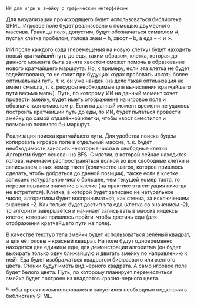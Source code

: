     ИИ для игры в змейку с графическим интерфейсом
    
Для визуализации происходящего будет использоваться библиотека SFML. Игровое поле будет реализовано с помощью двумерного массива. Границы поля, допустим, будут обозначаться символом #, пустая клетка пробелом, голова змеи – h, хвост – b, а еда – < и >.

ИИ после каждого хода (перемещения на новую клетку) будет находить новый кратчайший путь до еды, таким образом, клетка, которая до данного момента была занята хвостом сможет помочь в образование нового кратчайшего маршрута. Но, к примеру, если эта клетка не будет задействована, то не стоит при будущих ходах пробовать искать более оптимальный путь, т. к. он уже найден (на деле такая оптимизация не имеет смысла, т. к. ресурсы необходимые для вычисления кратчайшего пути весьма малы). Путь, по которому ИИ на данный момент хочет провести змейку, будет иметь отображение на игровое поле и обозначаться символом p. Если на данный момент времени не удалось построить кратчайший путь до еды, то ИИ, будет пытаться провести змейку до самой отдалённой клетки, чтобы хвост сместился и возможно появился бы маршрут.

Реализация поиска кратчайшего пути. Для удобства поиска будем копировать игровое поле в отдельный массив, т. к. будет необходимость заносить некоторые числа в свободные клетки. Алгоритм будет основан на BFS. С клетки, в которой сейчас находится голова, начинаем распространяться волной во все свободные клетки и записываем в них номер такта (количество шагов, которое пришлось сделать, чтобы добраться до данной позиции), также если в клетке записано натуральное число большее, чем текущей номер такта, то перезаписываем значение в клетке (на практике эта ситуация никогда не встретится). Клетка, в которой будет записано не натуральное число, алгоритмом будет восприниматься, как стенка, за исключением значения -2. Как только будет достигнута еда (клетка со значением -2), то алгоритм завершается и начинает записывать в массив индексы клеток, которые пришлось пройти, чтобы достичь еды (для отображения кратчайшего пути на поле).

В качестве текстур тела змейки будет использоваться зелёный квадрат, а для её головы – красный квадрат. На поле будут одновременно находится две единицы еды, для демонстрации алгоритма (он будет выбирать только одну ближайшую и двигать змейку по направлению к ней). Еда будет изображаться квадратом бирюзового или желтого цвета. Стенки будут иметь вид чёрного квадрата. А само игровое поле будет белого цвета. Путь, по которому планирует переместиться змейка будет построен из квадратов красно-черного цвета.

Чтобы проект скомпилировался и запустился необходимо подключить библиотеку SFML.
